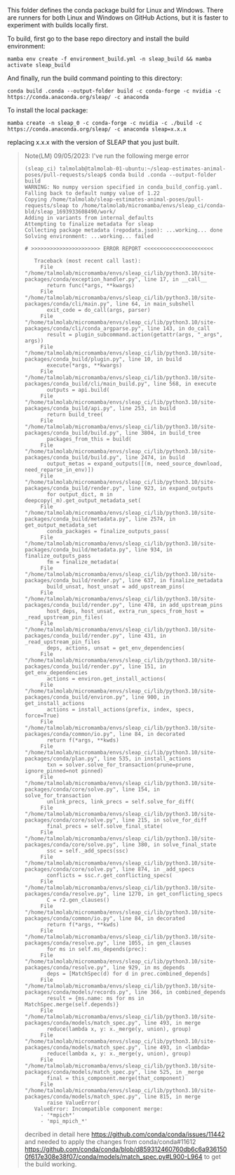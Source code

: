 This folder defines the conda package build for Linux and Windows. There are runners for both Linux and Windows on GitHub Actions, but it is faster to experiment with builds locally first.

To build, first go to the base repo directory and install the build environment:

```
mamba env create -f environment_build.yml -n sleap_build && mamba activate sleap_build
```

And finally, run the build command pointing to this directory:

```
conda build .conda --output-folder build -c conda-forge -c nvidia -c https://conda.anaconda.org/sleap/ -c anaconda
```

To install the local package:

```
mamba create -n sleap_0 -c conda-forge -c nvidia -c ./build -c https://conda.anaconda.org/sleap/ -c anaconda sleap=x.x.x
```

replacing x.x.x with the version of SLEAP that you just built.

> Note(LM) 09/05/2023: I've run the following merge error
>```
>(sleap_ci) talmolab@talmolab-01-ubuntu:~/sleap-estimates-animal-poses/pull-requests/sleap$ conda build .conda --output-folder build
>WARNING: No numpy version specified in conda_build_config.yaml.  Falling back to default numpy value of 1.22
>Copying /home/talmolab/sleap-estimates-animal-poses/pull-requests/sleap to /home/talmolab/micromamba/envs/sleap_ci/conda-bld/sleap_1693933608490/work/
>Adding in variants from internal_defaults
>Attempting to finalize metadata for sleap
>Collecting package metadata (repodata.json): ...working... done
>Solving environment: ...working... failed
>
># >>>>>>>>>>>>>>>>>>>>>> ERROR REPORT <<<<<<<<<<<<<<<<<<<<<<
>
>    Traceback (most recent call last):
>      File "/home/talmolab/micromamba/envs/sleap_ci/lib/python3.10/site-packages/conda/exception_handler.py", line 17, in __call__
>        return func(*args, **kwargs)
>      File "/home/talmolab/micromamba/envs/sleap_ci/lib/python3.10/site-packages/conda/cli/main.py", line 64, in main_subshell
>        exit_code = do_call(args, parser)
>      File "/home/talmolab/micromamba/envs/sleap_ci/lib/python3.10/site-packages/conda/cli/conda_argparse.py", line 143, in do_call
>        result = plugin_subcommand.action(getattr(args, "_args", args))
>      File "/home/talmolab/micromamba/envs/sleap_ci/lib/python3.10/site-packages/conda_build/plugin.py", line 10, in build
>        execute(*args, **kwargs)
>      File "/home/talmolab/micromamba/envs/sleap_ci/lib/python3.10/site-packages/conda_build/cli/main_build.py", line 568, in execute
>        outputs = api.build(
>      File "/home/talmolab/micromamba/envs/sleap_ci/lib/python3.10/site-packages/conda_build/api.py", line 253, in build
>        return build_tree(
>      File "/home/talmolab/micromamba/envs/sleap_ci/lib/python3.10/site-packages/conda_build/build.py", line 3804, in build_tree
>        packages_from_this = build(
>      File "/home/talmolab/micromamba/envs/sleap_ci/lib/python3.10/site-packages/conda_build/build.py", line 2474, in build
>        output_metas = expand_outputs([(m, need_source_download, need_reparse_in_env)])
>      File "/home/talmolab/micromamba/envs/sleap_ci/lib/python3.10/site-packages/conda_build/render.py", line 923, in expand_outputs
>        for output_dict, m in deepcopy(_m).get_output_metadata_set(
>      File "/home/talmolab/micromamba/envs/sleap_ci/lib/python3.10/site-packages/conda_build/metadata.py", line 2574, in get_output_metadata_set
>        conda_packages = finalize_outputs_pass(
>      File "/home/talmolab/micromamba/envs/sleap_ci/lib/python3.10/site-packages/conda_build/metadata.py", line 934, in finalize_outputs_pass
>        fm = finalize_metadata(
>      File "/home/talmolab/micromamba/envs/sleap_ci/lib/python3.10/site-packages/conda_build/render.py", line 637, in finalize_metadata
>        build_unsat, host_unsat = add_upstream_pins(
>      File "/home/talmolab/micromamba/envs/sleap_ci/lib/python3.10/site-packages/conda_build/render.py", line 478, in add_upstream_pins
>        host_deps, host_unsat, extra_run_specs_from_host = _read_upstream_pin_files(
>      File "/home/talmolab/micromamba/envs/sleap_ci/lib/python3.10/site-packages/conda_build/render.py", line 431, in _read_upstream_pin_files
>        deps, actions, unsat = get_env_dependencies(
>      File "/home/talmolab/micromamba/envs/sleap_ci/lib/python3.10/site-packages/conda_build/render.py", line 151, in get_env_dependencies
>        actions = environ.get_install_actions(
>      File "/home/talmolab/micromamba/envs/sleap_ci/lib/python3.10/site-packages/conda_build/environ.py", line 900, in get_install_actions
>        actions = install_actions(prefix, index, specs, force=True)
>      File "/home/talmolab/micromamba/envs/sleap_ci/lib/python3.10/site-packages/conda/common/io.py", line 84, in decorated
>        return f(*args, **kwds)
>      File "/home/talmolab/micromamba/envs/sleap_ci/lib/python3.10/site-packages/conda/plan.py", line 535, in install_actions
>        txn = solver.solve_for_transaction(prune=prune, ignore_pinned=not pinned)
>      File "/home/talmolab/micromamba/envs/sleap_ci/lib/python3.10/site-packages/conda/core/solve.py", line 154, in solve_for_transaction
>        unlink_precs, link_precs = self.solve_for_diff(
>      File "/home/talmolab/micromamba/envs/sleap_ci/lib/python3.10/site-packages/conda/core/solve.py", line 215, in solve_for_diff
>        final_precs = self.solve_final_state(
>      File "/home/talmolab/micromamba/envs/sleap_ci/lib/python3.10/site-packages/conda/core/solve.py", line 380, in solve_final_state
>        ssc = self._add_specs(ssc)
>      File "/home/talmolab/micromamba/envs/sleap_ci/lib/python3.10/site-packages/conda/core/solve.py", line 874, in _add_specs
>        conflicts = ssc.r.get_conflicting_specs(
>      File "/home/talmolab/micromamba/envs/sleap_ci/lib/python3.10/site-packages/conda/resolve.py", line 1270, in get_conflicting_specs
>        C = r2.gen_clauses()
>      File "/home/talmolab/micromamba/envs/sleap_ci/lib/python3.10/site-packages/conda/common/io.py", line 84, in decorated
>        return f(*args, **kwds)
>      File "/home/talmolab/micromamba/envs/sleap_ci/lib/python3.10/site-packages/conda/resolve.py", line 1055, in gen_clauses
>        for ms in self.ms_depends(prec):
>      File "/home/talmolab/micromamba/envs/sleap_ci/lib/python3.10/site-packages/conda/resolve.py", line 929, in ms_depends
>        deps = [MatchSpec(d) for d in prec.combined_depends]
>      File "/home/talmolab/micromamba/envs/sleap_ci/lib/python3.10/site-packages/conda/models/records.py", line 366, in combined_depends
>        result = {ms.name: ms for ms in MatchSpec.merge(self.depends)}
>      File "/home/talmolab/micromamba/envs/sleap_ci/lib/python3.10/site-packages/conda/models/match_spec.py", line 493, in merge
>        reduce(lambda x, y: x._merge(y, union), group)
>      File "/home/talmolab/micromamba/envs/sleap_ci/lib/python3.10/site-packages/conda/models/match_spec.py", line 493, in <lambda>
>        reduce(lambda x, y: x._merge(y, union), group)
>      File "/home/talmolab/micromamba/envs/sleap_ci/lib/python3.10/site-packages/conda/models/match_spec.py", line 525, in _merge
>        final = this_component.merge(that_component)
>      File "/home/talmolab/micromamba/envs/sleap_ci/lib/python3.10/site-packages/conda/models/match_spec.py", line 815, in merge
>        raise ValueError(
>    ValueError: Incompatible component merge:
>      - '*mpich*'
>      - 'mpi_mpich_*'
>```
>decribed in detail here https://github.com/conda/conda/issues/11442 and needed to apply the changes from conda/conda#11612
>https://github.com/conda/conda/blob/d859312460760db6c6a9361500f617e308e38f07/conda/models/match_spec.py#L900-L964
>to get the build working.